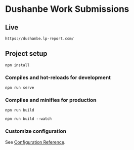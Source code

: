 # Dushanbe Work Submissions

## Live
```
https://dushanbe.lp-report.com/
```

## Project setup
```
npm install
```

### Compiles and hot-reloads for development
```
npm run serve
```

### Compiles and minifies for production
```
npm run build
```
```
npm run build --watch
```

### Customize configuration
See [Configuration Reference](https://cli.vuejs.org/config/).
